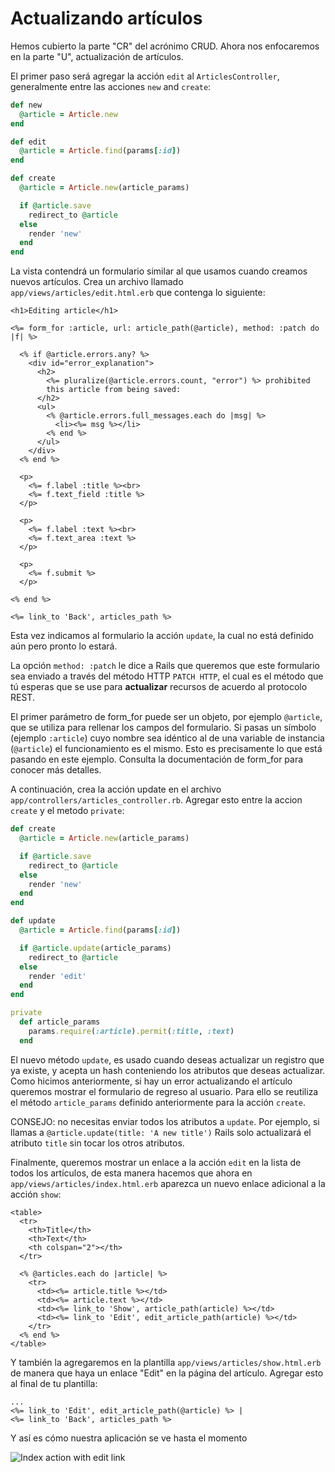 Actualizando artículos
======================

Hemos cubierto la parte "CR" del acrónimo CRUD. Ahora nos enfocaremos en la
parte "U", actualización de artículos.

El primer paso será agregar la acción `edit` al `ArticlesController`, generalmente
entre las acciones `new` and `create`:


```ruby
def new
  @article = Article.new
end

def edit
  @article = Article.find(params[:id])
end

def create
  @article = Article.new(article_params)

  if @article.save
    redirect_to @article
  else
    render 'new'
  end
end
```

La vista contendrá un formulario similar al que usamos cuando creamos
nuevos artículos. Crea un archivo llamado `app/views/articles/edit.html.erb` que
contenga lo siguiente:

```html+erb
<h1>Editing article</h1>

<%= form_for :article, url: article_path(@article), method: :patch do |f| %>

  <% if @article.errors.any? %>
    <div id="error_explanation">
      <h2>
        <%= pluralize(@article.errors.count, "error") %> prohibited
        this article from being saved:
      </h2>
      <ul>
        <% @article.errors.full_messages.each do |msg| %>
          <li><%= msg %></li>
        <% end %>
      </ul>
    </div>
  <% end %>

  <p>
    <%= f.label :title %><br>
    <%= f.text_field :title %>
  </p>

  <p>
    <%= f.label :text %><br>
    <%= f.text_area :text %>
  </p>

  <p>
    <%= f.submit %>
  </p>

<% end %>

<%= link_to 'Back', articles_path %>
```

Esta vez indicamos al formulario la acción `update`, la cual no está definido aún
pero pronto lo estará.

La opción `method: :patch` le dice a Rails que queremos que este formulario sea
enviado a través del método HTTP `PATCH HTTP`, el cual es el método que tú esperas
que se use para **actualizar** recursos de acuerdo al protocolo REST.

El primer parámetro de form_for puede ser un objeto, por ejemplo `@article`, que
se utiliza para rellenar los campos del formulario. Si pasas un símbolo
(ejemplo `:article`) cuyo nombre sea idéntico al de una variable de instancia
(`@article`) el funcionamiento es el mismo. Esto es precisamente lo que está
pasando en este ejemplo. Consulta la documentación de form_for para conocer más
detalles.

A continuación, crea la acción update en el archivo `app/controllers/articles_controller.rb`.
Agregar esto entre la accion `create` y el metodo `private`:

```ruby
def create
  @article = Article.new(article_params)

  if @article.save
    redirect_to @article
  else
    render 'new'
  end
end

def update
  @article = Article.find(params[:id])

  if @article.update(article_params)
    redirect_to @article
  else
    render 'edit'
  end
end

private
  def article_params
    params.require(:article).permit(:title, :text)
  end
```

El nuevo método `update`, es usado cuando deseas actualizar un registro
que ya existe, y acepta un hash conteniendo los atributos que deseas actualizar.
Como hicimos anteriormente, si hay un error actualizando el artículo queremos
mostrar el formulario de regreso al usuario.
Para ello se reutiliza el método `article_params` definido anteriormente para la
acción `create`.

CONSEJO: no necesitas enviar todos los atributos a `update`. Por
ejemplo, si llamas a `@article.update(title: 'A new title')`
Rails solo actualizará el atributo `title` sin tocar los otros atributos.

Finalmente, queremos mostrar un enlace a la acción `edit` en la lista de todos
los artículos, de esta manera hacemos que ahora en `app/views/articles/index.html.erb`
aparezca un nuevo enlace adicional a la acción `show`:

```html+erb
<table>
  <tr>
    <th>Title</th>
    <th>Text</th>
    <th colspan="2"></th>
  </tr>

  <% @articles.each do |article| %>
    <tr>
      <td><%= article.title %></td>
      <td><%= article.text %></td>
      <td><%= link_to 'Show', article_path(article) %></td>
      <td><%= link_to 'Edit', edit_article_path(article) %></td>
    </tr>
  <% end %>
</table>
```

Y también la agregaremos en la plantilla `app/views/articles/show.html.erb` de manera que
haya un enlace "Edit" en la página del artículo. Agregar esto al final de tu plantilla:

```html+erb
...
<%= link_to 'Edit', edit_article_path(@article) %> |
<%= link_to 'Back', articles_path %>
```

Y así es cómo nuestra aplicación se ve hasta el momento

![Index action with edit link](http://guides.rubyonrails.org/images/getting_started/index_action_with_edit_link.png)
